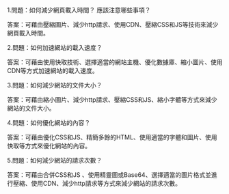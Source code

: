 

1.問題：如何減少網頁載入時間？ 應該注意哪些事項？

答案：可藉由壓縮圖片、減少http請求、使用CDN、壓縮CSS和JS等技術來減少網頁載入時間。

2.問題：如何加速網站的載入速度？

答案：可藉由使用快取技術、選擇適當的網站主機、優化數據庫、縮小圖片、使用CDN等方式加速網站的載入速度。

3.問題：如何減少網站的文件大小？

答案：可藉由縮小圖片、減少http請求、壓縮CSS和JS、縮小字體等方式來減少網站的文件大小。

4.問題：如何優化網站的內容？

答案：可藉由優化CSS和JS、精簡多餘的HTML、使用適當的字體和圖片、使用快取等方式來優化網站的內容。

5.問題：如何減少網站的請求次數？

答案：可藉由合併CSS和JS 、使用精靈圖或Base64、選擇適當的圖片格式並進行壓縮、使用CDN、減少http請求等方式來減少網站的請求次數。